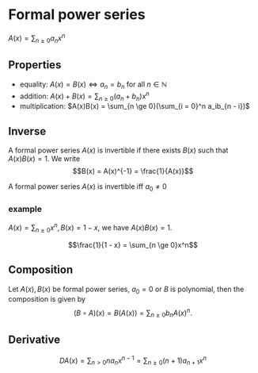 # Formal power series

$A(x) = \sum_{n \ge 0}a_n x^n$

## Properties

- equality: $A(x) = B(x) \Leftrightarrow a_n = b_n$ for all $n \in \mathbb{N}$
- addition: $A(x) + B(x) = \sum_{n \ge 0}(a_n + b_n)x^n$
- multiplication: $A(x)B(x) = \sum_{n \ge 0}(\sum_{i = 0}^n a_ib_{n - i})$

## Inverse

A formal power series $A(x)$ is invertible if there exists $B(x)$ such that $A(x)B(x) = 1$. We write
$$B(x) = A(x)^{-1} = \frac{1}{A(x)}$$

A formal power series $A(x)$ is invertible iff $a_0 \neq 0$

### example

$A(x) = \sum_{n \ge 0}x^n, B(x) = 1 - x$, we have $A(x)B(x) = 1$.

$$\frac{1}{1 - x} = \sum_{n \ge 0}x^n$$

## Composition

Let $A(x), B(x)$ be formal power series, $a_0 = 0$ or $B$ is polynomial, then the composition is given by
$$(B \circ A)(x) = B(A(x)) = \sum_{n \ge 0}b_nA(x)^n.$$

## Derivative

$$DA(x) = \sum_{n > 0}na_nx^{n - 1} = \sum_{n \ge 0}(n + 1)a_{n + 1}x^n$$
